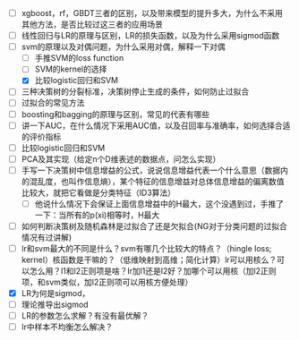 - [ ]  xgboost，rf，GBDT三者的区别，以及带来模型的提升多大，为什么不采用其他方法，是否比较过这三者的应用场景
- [ ] 线性回归与LR的原理与区别，LR的损失函数，以及为什么采用sigmod函数
- [ ]  svm的原理以及对偶问题，为什么采用对偶，解释一下对偶
    - [ ] 手推SVM的loss function
    - [ ] SVM的kernel的选择
    - [x]  比较logistic回归和SVM
- [ ]  三种决策树的分裂标准，决策树停止生成的条件，如何防止过拟合
- [ ] 过拟合的常见方法
- [ ] boosting和bagging的原理与区别，常见的代表有哪些
- [ ] 讲一下AUC，在什么情况下采用AUC值，以及召回率与准确率，如何选择合适的评价指标
- [ ]  比较logistic回归和SVM
- [ ] PCA及其实现（给定n个D维表述的数据点，问怎么实现）
- [ ] 手写一下决策树中信息增益的公式，说说信息增益代表一个什么意思（数据内的混乱度，也叫作信息熵），某个特征的信息增益对总体信息增益的偏离数值比较大，就把它看做是分类特征（ID3算法）
    - [ ]  他说什么情况下会保证上面信息增益中的H最大，这个没遇到过，手推了一下：当所有的p(xi)相等时，H最大
- [ ]  如何判断决策树及随机森林是过拟合了还是欠拟合(NG对于分类问题的过拟合情况有过讲解)
- [ ] lr和svm最大的不同是什么？svm有哪几个比较大的特点？（hingle loss; kernel）核函数是干嘛的？（低维映射到高维；简化计算）lr可以用核么？可以怎么用？l1和l2正则项是啥？lr加l1还是l2好？加哪个可以用核（加l2正则项，和svm类似，加l2正则项可以用核方便处理）
- [x] LR为何是sigmod，
- [ ] 理论推导出sigmod
- [ ] LR的参数怎么求解？有没有最优解？
- [ ] lr中样本不均衡怎么解决？
